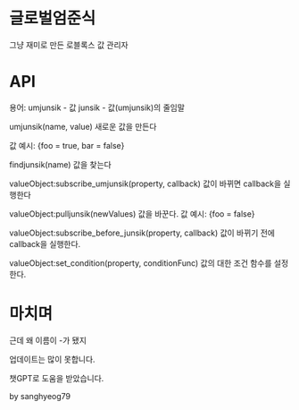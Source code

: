 # 글로벌엄준식

그냥 재미로 만든 로블록스 값 관리자

# API

용어:
umjunsik - 값
junsik - 값(umjunsik)의 줄임말

umjunsik(name, value)
새로운 값을 만든다

값 예시:
{foo = true, bar = false}

findjunsik(name)
값을 찾는다

valueObject:subscribe_umjunsik(property, callback)
값이 바뀌면 callback을 실행한다

valueObject:pulljunsik(newValues)
값을 바꾼다.
값 예시: {foo = false}

valueObject:subscribe_before_junsik(property, callback)
값이 바뀌기 전에 callback을 실행한다.

valueObject:set_condition(property, conditionFunc)
값의 대한 조건 함수를 설정한다.

# 마치며
근데 왜 이름이 -가 됐지

업데이트는 많이 못합니다.

챗GPT로 도움을 받았습니다.

by sanghyeog79

